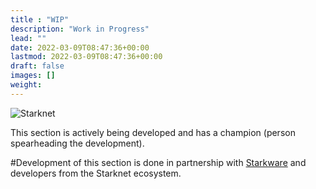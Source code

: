 ```yaml
---
title : "WIP"
description: "Work in Progress"
lead: ""
date: 2022-03-09T08:47:36+00:00
lastmod: 2022-03-09T08:47:36+00:00
draft: false
images: []
weight: 
---
```


![Starknet](https://miro.medium.com/max/1400/1*hCC7WxGymoHcpLClwUCDyA.png)

This section is actively being developed and has a champion (person spearheading the development).

#Development of this section is done in partnership with [Starkware](https://starkware.co/) and developers from the Starknet ecosystem.
